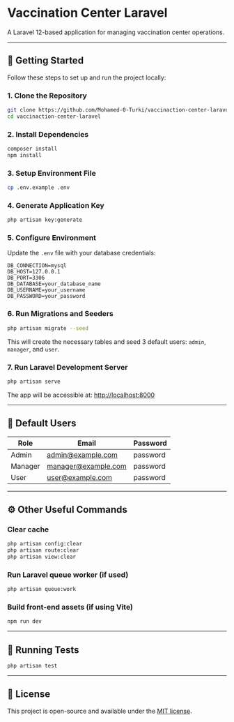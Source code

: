 # Vaccination Center Laravel

A Laravel 12-based application for managing vaccination center operations.

---

## 🚀 Getting Started

Follow these steps to set up and run the project locally:

### 1. Clone the Repository
```bash
git clone https://github.com/Mohamed-0-Turki/vaccinaction-center-laravel.git
cd vaccinaction-center-laravel
```

### 2. Install Dependencies
```bash
composer install
npm install
```

### 3. Setup Environment File
```bash
cp .env.example .env
```

### 4. Generate Application Key
```bash
php artisan key:generate
```

### 5. Configure Environment

Update the `.env` file with your database credentials:

```
DB_CONNECTION=mysql
DB_HOST=127.0.0.1
DB_PORT=3306
DB_DATABASE=your_database_name
DB_USERNAME=your_username
DB_PASSWORD=your_password
```

### 6. Run Migrations and Seeders
```bash
php artisan migrate --seed
```

This will create the necessary tables and seed 3 default users: `admin`, `manager`, and `user`.

### 7. Run Laravel Development Server
```bash
php artisan serve
```

The app will be accessible at: [http://localhost:8000](http://localhost:8000)

---

## 👥 Default Users

| Role    | Email               | Password  |
|---------|---------------------|-----------|
| Admin   | admin@example.com   | password  |
| Manager | manager@example.com | password  |
| User    | user@example.com    | password  |

---

## ⚙️ Other Useful Commands

### Clear cache
```bash
php artisan config:clear
php artisan route:clear
php artisan view:clear
```

### Run Laravel queue worker (if used)
```bash
php artisan queue:work
```

### Build front-end assets (if using Vite)
```bash
npm run dev
```

---

## 🧪 Running Tests
```bash
php artisan test
```

---

## 📝 License

This project is open-source and available under the [MIT license](LICENSE).
```